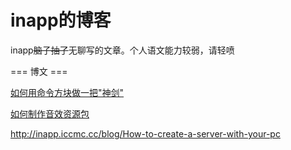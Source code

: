 # inapp的博客
inapp~~脑子抽了~~无聊写的文章。个人语文能力较弱，请轻喷

=== 博文 ===

[如何用命令方块做一把"神剑"](https://github.com/inapp123/inapp123.github.io/blob/master/blog/How-to-build-a-great-sword-using-command-block.md)

[如何制作音效资源包](http://inapp.iccmc.cc/blog/How-to-make-a-sound-resource-pack)

http://inapp.iccmc.cc/blog/How-to-create-a-server-with-your-pc